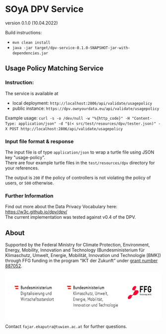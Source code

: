# SOyA DPV Service
version 0.1.0 (10.04.2022)

Build instructions:  
* `mvn clean install`
* `java -jar target/dpv-service-0.1.0-SNAPSHOT-jar-with-dependencies.jar`


## Usage Policy Matching Service  

### Instruction:  
The service is available at   
  - local deployment: `http://localhost:2806/api/validate/usagepolicy`
  - public instance: `https://dpv.ownyourdata.eu/api/validate/usagepolicy`

Example usage: `curl -s -o /dev/null -w "%{http_code}" -H "Content-Type: application/json" -d "$(< src/test/resources/dpv/tester.json)" -X POST http://localhost:2806/api/validate/usagepolicy`  

### Input file format & response

The input file is of type `application/json` to wrap a turtle file using JSON key "usage-policy".  
There are four example turtle files in the `test/resources/dpv` directory for your references.

The output is `200` if the policy of controllers is not violating the policy of users, or `500` otherwise.

### Further Information

Find out more about the Data Privacy Vocabulary here: https://w3c.github.io/dpv/dpv/    
The current implementation was tested against v0.4 of the DPV.

## About  

Supported by the Federal Ministry for Climate Protection, Environment, Energy, Mobility, Innovation and Technology (Bundesministerium für Klimaschutz, Umwelt, Energie, Mobilität, Innovation und Technologie [BMK]) through FFG funding in the program “IKT der Zukunft” under [grant number 887052](https://projekte.ffg.at/projekt/4125456).

<img align="left" src="https://raw.githubusercontent.com/OwnYourData/dpv-service/main/res/210614_FFG-BM-Logoleisten_CMYK_01_BMDW-BMK-FFG_128mm.jpg" height="150">

<br clear="both" />

Contact `fajar.ekaputra@tuwien.ac.at` for further questions. 
